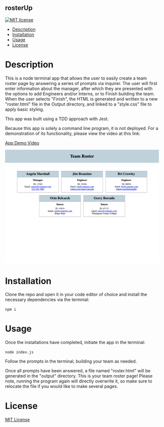 ## rosterUp

[![MIT license](https://img.shields.io/badge/License-MIT-blue.svg)](https://lbesson.mit-license.org/)

- [Description](#description)
- [Installation](#installation)
- [Usage](#usage)
- [License](#license)

# Description

This is a node terminal app that allows the user to easily create a team roster page by answering a series of prompts via inquirer. The user will first enter information about the manager, after which they are presented with the options to add Engineers and/or Interns, or to Finish building the team. When the user selects "Finish", the HTML is generated and written to a new "roster.html" file in the Output directory, and linked to a "style.css" file to apply basic styling.

This app was built using a TDD approach with Jest.

Because this app is solely a command line program, it is not deployed. For a demonstration of its functionality, please view the video at this link:

<a href="https://drive.google.com/file/d/1OAWtLHhL1TGfigUiNBIOvcLyh8OplV8W/view" target="_blank">App Demo Video</a>

![Screenshot](assets/demo.png)

# Installation

Clone the repo and open it in your code editor of choice and install the necessary dependencies via the termnial:

`npm i`

# Usage

Once the installations have completed, initiate the app in the terminal:

`node index.js`

Follow the prompts in the terminal, building your team as needed.

Once all prompts have been answered, a file named "roster.html" will be generated in the "output" directory. This is your team roster page! Please note, running the program again will directly overwrite it, so make sure to relocate the file if you would like to make several pages.

# License

[MIT License](https://opensource.org/licenses/MIT)
